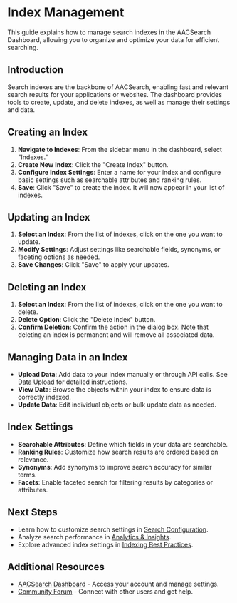 # Index Management

This guide explains how to manage search indexes in the AACSearch Dashboard, allowing you to organize and optimize your data for efficient searching.

## Introduction

Search indexes are the backbone of AACSearch, enabling fast and relevant search results for your applications or websites. The dashboard provides tools to create, update, and delete indexes, as well as manage their settings and data.

## Creating an Index

1. **Navigate to Indexes**: From the sidebar menu in the dashboard, select "Indexes."
2. **Create New Index**: Click the "Create Index" button.
3. **Configure Index Settings**: Enter a name for your index and configure basic settings such as searchable attributes and ranking rules.
4. **Save**: Click "Save" to create the index. It will now appear in your list of indexes.

## Updating an Index

1. **Select an Index**: From the list of indexes, click on the one you want to update.
2. **Modify Settings**: Adjust settings like searchable fields, synonyms, or faceting options as needed.
3. **Save Changes**: Click "Save" to apply your updates.

## Deleting an Index

1. **Select an Index**: From the list of indexes, click on the one you want to delete.
2. **Delete Option**: Click the "Delete Index" button.
3. **Confirm Deletion**: Confirm the action in the dialog box. Note that deleting an index is permanent and will remove all associated data.

## Managing Data in an Index

- **Upload Data**: Add data to your index manually or through API calls. See [Data Upload](../../guides/getting-started/data-upload.md) for detailed instructions.
- **View Data**: Browse the objects within your index to ensure data is correctly indexed.
- **Update Data**: Edit individual objects or bulk update data as needed.

## Index Settings

- **Searchable Attributes**: Define which fields in your data are searchable.
- **Ranking Rules**: Customize how search results are ordered based on relevance.
- **Synonyms**: Add synonyms to improve search accuracy for similar terms.
- **Facets**: Enable faceted search for filtering results by categories or attributes.

## Next Steps

- Learn how to customize search settings in [Search Configuration](../dashboard/search-config.md).
- Analyze search performance in [Analytics & Insights](../dashboard/analytics.md).
- Explore advanced index settings in [Indexing Best Practices](../../guides/performance/indexing.md).

## Additional Resources

- [AACSearch Dashboard](https://dashboard.aacsearch.com) - Access your account and manage settings.
- [Community Forum](https://community.aacsearch.com) - Connect with other users and get help.
